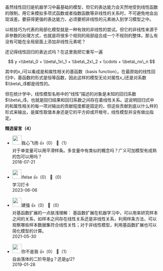虽然线性回归是机器学习中最基础的模型，但它的表达能力会天然地受到线性函数的限制，用它来模拟多项式函数或者指数函数等非线性的关系时，不可避免地会出现误差。要获得更强的表达能力，必须要把非线性的元素纳入到学习模型之中。

以核技巧为代表的局部化模型就是一种有效的非线性的尝试。但它的非线性来源于非参数的处理方式，也就是将很多个规则的局部组合成一个不规则的整体。那么有没有可能在全局层面上添加非线性元素呢？

还记得线性回归的表达式吗？在这里我把它重写一遍

$$ y =\\beta\_0 + \\beta\_1x\_1 + \\beta\_2x\_2 + \\cdots + \\beta\_nx\_n $$

其中的$x\_i$可以看成是和属性相关的基函数（basis function）。在最原始的线性回归中，基函数的形式是恒等函数，因此这样的模型无论对属性$x\_i$还是对系数$\\beta\_i$都是线性的。

但在统计学中，线性模型名称中的“线性”描述的对象是未知的回归系数$\\beta\_i$，也就是回归结果和回归系数之间存在着线性关系。这说明回归式中的和属性相关的每一项对输出的贡献程度都是固定的，但这些贡献到底以什么样的形式来输出，是属性取值本身还是它的平方抑或开根号，线性模型并没有做出指定。
<div><strong>精选留言（4）</strong></div><ul>
<li><img src="https://static001.geekbang.org/account/avatar/00/11/88/ec/1460179b.jpg" width="30px"><span>我心飞扬</span> 👍（0） 💬（1）<div>对于单变量可以用平滑样条。多变量中有类似的概念吗？广义可加模型有成熟的包可以用吗？</div>2018-07-21</li><br/><li><img src="https://static001.geekbang.org/account/avatar/00/26/eb/d7/90391376.jpg" width="30px"><span>ifelse</span> 👍（0） 💬（0）<div>学习打卡</div>2023-06-06</li><br/><li><img src="https://static001.geekbang.org/account/avatar/00/15/51/86/b5fd8dd8.jpg" width="30px"><span>建强</span> 👍（0） 💬（0）<div>对基函数扩展的一点肤浅理解：
基函数扩展在机器学习中，可以用来研究样本之间的关系，如样本之间存在线性关系还是非线性关系，利用样条方法，可以观察哪些样本数据集符合线性关性；对于非线性模型，利用基函数扩展也可以简化模型的计算。</div>2021-05-30</li><br/><li><img src="https://static001.geekbang.org/account/avatar/00/11/89/ea/d65cee45.jpg" width="30px"><span>你不是我</span> 👍（0） 💬（1）<div>自由落体的二阶导是g？还是g&#47;2?</div>2019-01-28</li><br/>
</ul>